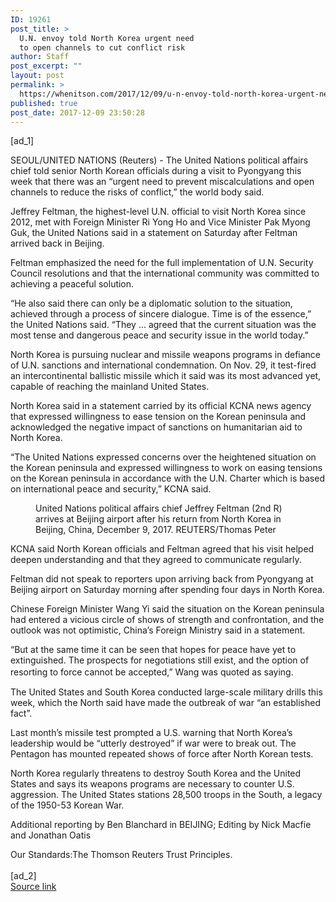 ```yaml
---
ID: 19261
post_title: >
  U.N. envoy told North Korea urgent need
  to open channels to cut conflict risk
author: Staff
post_excerpt: ""
layout: post
permalink: >
  https://whenitson.com/2017/12/09/u-n-envoy-told-north-korea-urgent-need-to-open-channels-to-cut-conflict-risk/
published: true
post_date: 2017-12-09 23:50:28
---
```

 [ad_1]
<br><div data-reactid="37"><p data-reactid="38">SEOUL/UNITED NATIONS (Reuters) - The United Nations political affairs chief told senior North Korean officials during a visit to Pyongyang this week that there was an “urgent need to prevent miscalculations and open channels to reduce the risks of conflict,” the world body said. </p><p data-reactid="42">Jeffrey Feltman, the highest-level U.N. official to visit North Korea since 2012, met with Foreign Minister Ri Yong Ho and Vice Minister Pak Myong Guk, the United Nations said in a statement on Saturday after Feltman arrived back in Beijing. </p><p data-reactid="43">Feltman emphasized the need for the full implementation of U.N. Security Council resolutions and that the international community was committed to achieving a peaceful solution.  </p><p data-reactid="44">“He also said there can only be a diplomatic solution to the situation, achieved through a process of sincere dialogue. Time is of the essence,” the United Nations said. “They ... agreed that the current situation was the most tense and dangerous peace and security issue in the world today.” </p><p data-reactid="45">North Korea is pursuing nuclear and missile weapons programs in defiance of U.N. sanctions and international condemnation. On Nov. 29, it test-fired an intercontinental ballistic missile which it said was its most advanced yet, capable of reaching the mainland United States. </p><p data-reactid="46">North Korea said in a statement carried by its official KCNA news agency that expressed willingness to ease tension on the Korean peninsula and acknowledged the negative impact of sanctions on humanitarian aid to North Korea. </p><p data-reactid="47">“The United Nations expressed concerns over the heightened situation on the Korean peninsula and expressed willingness to work on easing tensions on the Korean peninsula in accordance with the U.N. Charter which is based on international peace and security,” KCNA said. </p><div class="Image_container_1tVQo" data-reactid="48"><figure tabindex="-1" data-reactid="49"/><figcaption data-reactid="52"><span class="Image_caption_KoNH1" data-reactid="53">United Nations political affairs chief Jeffrey Feltman (2nd R) arrives at Beijing airport after his return from North Korea in Beijing, China, December 9, 2017. REUTERS/Thomas Peter</span></figcaption></div><p data-reactid="54">KCNA said North Korean officials and Feltman agreed that his visit helped deepen understanding and that they agreed to communicate regularly.  </p><p data-reactid="55">Feltman did not speak to reporters upon arriving back from Pyongyang at Beijing airport on Saturday morning after spending four days in North Korea.  </p><p data-reactid="56">Chinese Foreign Minister Wang Yi said the situation on the Korean peninsula had entered a vicious circle of shows of strength and confrontation, and the outlook was not optimistic, China’s Foreign Ministry said in a statement. </p><p data-reactid="57">“But at the same time it can be seen that hopes for peace have yet to extinguished. The prospects for negotiations still exist, and the option of resorting to force cannot be accepted,” Wang was quoted as saying.　 </p><p data-reactid="58">The United States and South Korea conducted large-scale military drills this week, which the North said have made the outbreak of war “an established fact”. </p><p data-reactid="59">Last month’s missile test prompted a U.S. warning that North Korea’s leadership would be “utterly destroyed” if war were to break out. The Pentagon has mounted repeated shows of force after North Korean tests.  </p><p data-reactid="60">North Korea regularly threatens to destroy South Korea and the United States and says its weapons programs are necessary to counter U.S. aggression. The United States stations 28,500 troops in the South, a legacy of the 1950-53 Korean War. </p><div class="Attribution_attribution_o4ojT" data-reactid="61"><p class="Attribution_content_27_rw" data-reactid="62">Additional reporting by Ben Blanchard in BEIJING; Editing by Nick Macfie and Jonathan Oatis</p></div><div class="ArticleBody_trustBadgeContainer_1_iEv" data-reactid="63"><span class="ArticleBody_trustBadgeTitle_3xFqc" data-reactid="64">Our Standards:</span><span class="trustBadgeUrl" data-reactid="65">The Thomson Reuters Trust Principles.</span></div></div>
<br>[ad_2]
<br><a href="http://feeds.reuters.com/~r/Reuters/worldNews/~3/Vj-UI3E_3eM/u-n-envoy-told-north-korea-urgent-need-to-open-channels-to-cut-conflict-risk-idUSKBN1E3074">Source link </a>